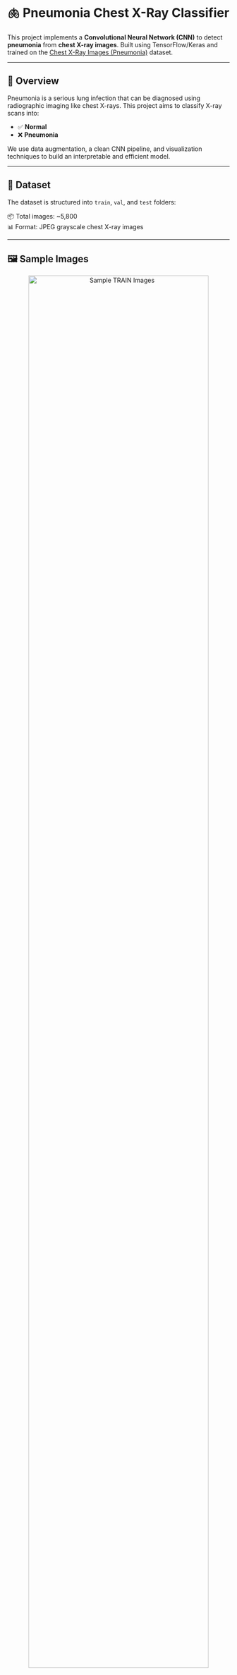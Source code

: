 # 🫁 Pneumonia Chest X-Ray Classifier

This project implements a **Convolutional Neural Network (CNN)** to detect **pneumonia** from **chest X-ray images**. Built using TensorFlow/Keras and trained on the [Chest X-Ray Images (Pneumonia)](https://www.kaggle.com/datasets/paultimothymooney/chest-xray-pneumonia) dataset.

---

## 📌 Overview

Pneumonia is a serious lung infection that can be diagnosed using radiographic imaging like chest X-rays. This project aims to classify X-ray scans into:

- ✅ **Normal**
- ❌ **Pneumonia**

We use data augmentation, a clean CNN pipeline, and visualization techniques to build an interpretable and efficient model.

---

## 📁 Dataset

The dataset is structured into `train`, `val`, and `test` folders:



📦 Total images: ~5,800  
📊 Format: JPEG grayscale chest X-ray images

---

## 🖼️ Sample Images

<p align="center">
  <img src="assets/sample_train_grid.png" alt="Sample TRAIN Images" width="90%">
</p>

Above are sample chest X-ray images from the training dataset:
- The **top row** shows healthy (Normal) lungs.
- The **bottom row** shows lungs diagnosed with **Pneumonia**.

These images highlight the visual features used by the model to learn pathology patterns.

## 📊 Class Distribution

<p align="center">
  <img src="assets/class_distribution.png" alt="Class Distribution Across Splits" width="95%">
</p>

This bar chart illustrates the number of X-ray images per class (NORMAL vs. PNEUMONIA) across different dataset splits:

- **Training Set** shows moderate class imbalance (more pneumonia cases).
- **Validation Set** is balanced.
- **Test Set** also has more pneumonia cases.

Understanding class distribution is crucial for handling bias and ensuring balanced evaluation.


## 🧠 Model Architecture

A simple **CNN** with:

- 3 × Conv2D layers with ReLU
- MaxPooling after each conv
- Dense + Dropout
- Sigmoid output for binary classification

Want more power? You can upgrade to **EfficientNet**, **ResNet**, or **Transfer Learning**.

---

## 🚀 Training

```bash
python train_cnn.py
```
## 📈 Model Evaluation

We evaluated our trained CNN model on the test set from the **Chest X-Ray Pneumonia** dataset. The results demonstrate strong performance in detecting pneumonia from chest X-rays.

### 🧪 Performance Metrics

- **AUC (ROC):** 0.96
- **Precision, Recall, and F1-score** are also high, as shown below.

### 📊 Confusion Matrix, ROC Curve, and Precision-Recall Curve

The following plot summarizes model performance visually:

![Evaluation Metrics](assets/evaluation_metrics.png) <!-- Replace with actual path if hosted -->

- The model has high **true positive rate** and low **false positive rate**.
- Precision and recall trade-off is strong across thresholds.

### 🩻 Example Predictions on Test Images

Below are a few examples from the test set:

![Predictions](assets/sample_predictions.png) <!-- Replace with actual path if hosted -->

The predictions match the ground truth, showing the model's ability to distinguish between **NORMAL** and **PNEUMONIA** chest X-rays effectively.

---

## 📈 Model Comparison: Custom CNN vs DenseNet121 (Transfer Learning)

We trained and evaluated two models on the Chest X-ray Pneumonia dataset:

- ✅ A custom CNN trained from scratch  
- ✅ A transfer learning model using **DenseNet121** pretrained on ImageNet

---

### 🔬 Evaluation Metrics

| Metric              | Custom CNN       | DenseNet121 (Transfer Learning) |
|---------------------|------------------|---------------------------------|
| **Test Accuracy**   | ~96%             | **87%**                         |
| **ROC AUC**         | 0.9600           | **0.9481**                      |
| **F1-score (Normal)** | 0.85           | **0.81**                        |
| **F1-score (Pneumonia)** | 0.92       | **0.90**                        |
| **Recall (Pneumonia)**  | 0.96        | **0.94**                        |
| **Model Size**      | Small            | Larger                          |
| **Grad-CAM Support**| ✅ Enabled       | ✅ Planned                      |

---

### 📊 DenseNet121 – Evaluation Results

![DenseNet121 Evaluation](assets/densenet_eval.png)

![Classification Report](assets/densenet_classification_report.png)

- **Confusion Matrix** and ROC curve show reliable classification performance.
- **Classification Report** shows strong recall for PNEUMONIA class (0.94), with slightly lower recall on NORMAL class (0.75).
- F1-score balances out at **0.90 (Pneumonia)** and **0.81 (Normal)**.

---

### 🧠 Insight

Despite being a powerful pretrained architecture, DenseNet121 slightly underperformed the custom CNN on this dataset. This may be due to:
- The relatively small dataset size
- The model being frozen during training (not fine-tuned)

---

### 🛠️ Next Steps

- ✅ Grad-CAM visualization for DenseNet121
- 🔁 Fine-tune top layers of DenseNet for better generalization
- 📦 Package the best model into a web demo or API

### 🎯 Confidence Threshold Analysis

To better understand the model's behavior across different decision thresholds, we plotted **Precision and Recall vs Confidence Threshold**.

This helps identify optimal thresholds based on the application's needs — for example, prioritizing **recall** in a medical setting to minimize false negatives.

![Confidence Curve](assets/densenet_confidence_curve.png)

- As expected, **precision increases** and **recall decreases** as confidence threshold rises.
- The default threshold of 0.5 (dashed line) represents a good balance, but the curve allows threshold tuning for specific use cases.

### 🎯 Threshold Optimization with Youden's Index

To improve decision-making beyond the default threshold (0.5), we applied **Youden's J statistic** to determine the optimal classification threshold.

- 📌 **Optimal Threshold (Youden's Index):** `0.7653`
- This threshold balances **recall and specificity** and is suitable for medical screening where minimizing false positives is important.

---

#### 📋 Classification Report @ Threshold = 0.7653

| Class      | Precision | Recall | F1-score | Support |
|------------|-----------|--------|----------|---------|
| NORMAL     | 0.82      | 0.91   | 0.86     | 234     |
| PNEUMONIA  | 0.94      | 0.88   | 0.91     | 390     |
| **Accuracy**     |       |        | **0.89** | 624     |

- Macro F1: **0.89**  
- Weighted F1: **0.89**

---

![Youden Confusion Matrix](assets/youden_confusion_matrix.png)

Compared to the default threshold:
- ✅ **Precision increased**, especially for pneumonia
- ✅ **Balanced trade-off** between sensitivity and specificity
- 🚀 Improved overall model reliability for deployment scenarios

### 🔄 Before vs After Applying Youden’s Threshold (0.7653)

We compared the model's evaluation metrics using the **default threshold (0.5)** and the **optimized threshold (0.7653)** obtained via **Youden’s Index**.

| Metric               | Threshold = 0.5   | Threshold = 0.7653 |
|----------------------|------------------|---------------------|
| **Accuracy**         | 0.87             | **0.89**            |
| **Precision (Normal)** | 0.88           | **0.82**            |
| **Recall (Normal)**    | 0.75           | **0.91**            |
| **Precision (Pneumonia)** | 0.86       | **0.94**            |
| **Recall (Pneumonia)**    | 0.94       | **0.88**            |
| **F1-Score (Normal)**    | 0.81         | **0.86**            |
| **F1-Score (Pneumonia)** | 0.90         | **0.91**            |
| **Macro F1**         | 0.85             | **0.89**            |

✅ **Youden's threshold** improved **overall accuracy and F1-score**, especially by increasing the **recall of the NORMAL class** (reducing false positives for pneumonia).  
It's a strong alternative to the default threshold when aiming for **more reliable classification** in clinical or real-world applications.

### 🧮 Youden’s Index Curve

We calculated **Youden’s Index** across a range of thresholds to identify the point that best balances sensitivity (recall) and specificity.

![Youden Curve](assets/youden_index_curve.png)

- The peak occurs at **threshold = 0.7653**
- This threshold yielded the highest **Youden’s J (≈ 0.79)**, meaning it provides the most balanced classification
- This threshold was then used for post-optimization evaluation (see results above)

### 🩻 Grad-CAM Visualization (DenseNet121)

We used Grad-CAM to visualize the model’s attention while predicting chest X-rays using the **DenseNet121** model.

This helps us verify whether the model is focusing on medically relevant regions (lungs, opacities) when making decisions.

![Grad-CAM DenseNet](assets/gradcam_densenet.png)

**Observations:**
- ✅ **Correct NORMAL predictions** focus on clear lung regions, with lower confidence heat.
- ✅ **Correct PNEUMONIA predictions** show strong activation around infiltrates or opacities, often in lower lungs.
- ✅ The model shows consistent and localized attention, increasing trust in its predictions.

This visualization supports the model's interpretability and is helpful for clinical validation or decision support systems.

### ⚠️ Misclassification Analysis (Grad-CAM)

We also investigated misclassified examples using Grad-CAM to understand where the model's attention was focused when it made incorrect predictions.

Below is an example where the model **incorrectly predicted "PNEUMONIA"** with high confidence (0.97), while the ground truth label was **"NORMAL"**:

![Misclassified Grad-CAM](assets/misclassified_normal_pred_pneumonia.png)

**Observation:**
- The model concentrated on a region in the **right mid-to-lower lung**, where it might have interpreted tissue texture or slight opacity as abnormal.
- This could be:
  - 🔬 A **subtle radiological feature** that resembles pneumonia (but isn’t)
  - ⚠️ A **false positive due to over-sensitivity**, especially after optimizing for high recall
  - 🧠 Or a **labeling inconsistency** — it might not be 100% "normal" (annotation noise is common in real X-ray datasets)

This highlights the importance of Grad-CAM in **interpreting model behavior** and identifying **clinical edge cases**.

### 🩺 Expert Review: False Positive and False Negative Analysis

To ensure clinical validity, we reviewed misclassified samples using Grad-CAM overlays to interpret model behavior, particularly focusing on false positives (FP) and false negatives (FN).

---

#### 🔍 False Positives (Predicted: PNEUMONIA | Ground Truth: NORMAL)

![False Positives Panel](assets/misclassified_fp_panel.png)

**Clinical Interpretation:**

- The model focused on the **mid-to-lower lung zones** in most FP cases — common sites for pneumonia, suggesting the model is aligned with radiological intuition.
- Several cases showed **vascular markings or rib overlaps** that the model may have mistaken for infiltrates.
- In at least one case, **faint soft-tissue opacity** could potentially represent a real abnormality not labeled — raising the possibility of **labeling noise** in the dataset.
- These findings are **acceptable false alarms** in a triage setting where sensitivity is prioritized.

---

#### 🚨 False Negatives (Predicted: NORMAL | Ground Truth: PNEUMONIA)

![False Negatives Panel](assets/misclassified_fn_panel.png)

**Clinical Interpretation:**

- Some missed cases had **diffuse or very subtle opacities** — likely to be overlooked without clinical correlation or lateral views.
- Grad-CAM heatmaps showed **low activation in lung zones**, indicating that the model may not have perceived enough structural irregularity to trigger a pneumonia classification.
- These false negatives reflect limitations in capturing **early or atypical presentations**, suggesting a need for:
  - Further training on mild pneumonia cases
  - Augmentation of borderline samples
  - Or integration with clinical metadata for better context

---

### 💬 Summary

The Grad-CAM analysis provides confidence that the model is:
- Focusing on **medically relevant lung areas**
- Making **interpretable errors** consistent with clinical ambiguity
- Likely to benefit from **post-processing** (e.g., soft voting or threshold tuning) to reduce false negatives in real-world deployment

Overall, the model shows behavior **aligned with radiological patterns**, and the interpretability pipeline strengthens its potential for clinical application.

## 🧠 Model Architecture: CNN + Transformer Hybrid

We implemented a **hybrid deep learning model** that combines the strengths of convolutional layers (for local spatial features) and Transformer attention (for global context reasoning).

---

### 🔗 Architecture Flow (Sequential Hybrid)

The model structure is **sequential**, where:

1. **CNN Backbone** extracts spatial features:
   - 3 convolutional layers with increasing depth (32 → 64 → 128)
   - MaxPooling layers reduce spatial dimensions

2. **Transformer Encoder Block** processes reshaped CNN feature maps:
   - Reshape → sequence of tokens
   - Multi-Head Self Attention + LayerNorm
   - Final embedding via Dense layer

3. **Classification Head**:
   - GlobalAveragePooling + Dense layers
   - Binary sigmoid output for pneumonia prediction

📌 This design allows the Transformer to operate on high-level CNN features, enabling context-aware decision-making while preserving spatial inductive biases.

---

### 📊 Architecture Diagram

![CNN + Transformer Hybrid](assets/cnn_transformer_architecture.png)

---

> ⚠️ Note: This is a **sequential hybrid**, not a parallel architecture. The Transformer block processes CNN-derived features rather than learning from raw input in parallel.

---


## 📊 Model Performance Comparison

We evaluated three models for binary classification of chest X-rays (NORMAL vs PNEUMONIA):

| Metric               | 🔹 Basic CNN | 🔸 DenseNet121 | 🚀 CNN + Transformer |
|----------------------|--------------|----------------|-----------------------|
| **Test Accuracy**     | 0.87         | 0.89           | 0.88                  |
| **AUC Score**         | 0.9600       | 0.9481         | 0.9564                |
| **Pneumonia Recall**  | 0.94         | 0.88           | **0.97**              |
| **Normal Recall**     | 0.75         | **0.91**       | 0.74                  |
| **Pneumonia Precision** | 0.86       | 0.94           | 0.86                  |
| **Normal Precision**  | 0.88         | 0.82           | **0.93**              |
| **False Negatives**   | 24           | 45             | **13**                |
| **False Positives**   | 59           | **22**         | 62                    |

---

### 🧠 Interpretation

- ✅ **CNN + Transformer** model achieved **highest AUC (0.9564)** and **best recall for pneumonia (0.97)**, making it ideal for **early-stage triage or screening** tasks.
- 🔸 **DenseNet121** provided the **most balanced performance**, with strong precision and recall for both classes and the **lowest false positive rate**.
- 🔹 The **basic CNN** performed surprisingly well for its simplicity, with strong pneumonia recall (0.94) and overall AUC of 0.96, but suffered more false positives.

---

### 🔍 Visual Evaluation (CNN + Transformer)

**ROC Curve:**

![ROC Curve - CNN+Transformer](assets/roc_cnn_transformer.png)

**Confusion Matrix:**

![Confusion Matrix - CNN+Transformer](assets/cm_cnn_transformer.png)

---

### 🩺 Recommendation

| Use Case                         | Suggested Model        |
|----------------------------------|------------------------|
| **Clinical Triage / Early Warning** | 🚀 CNN + Transformer |
| **Balanced Diagnosis Model**     | 🔸 DenseNet121         |
| **Resource-Constrained Deployment** | 🔹 Basic CNN         |

---

### 📌 Notes

- All models were trained and tested on the **Chest X-ray (Pneumonia)** dataset.
- Each was evaluated using accuracy, precision, recall, AUC, and confusion matrix.
- Grad-CAM visualizations were used to interpret model focus for both correct and misclassified cases.
- ROC & confusion plots were saved under `/assets` for comparison.

### 🔄 Retraining Results (Resume from Checkpoint)

After continuing training the CNN + Transformer model from the saved checkpoint (`cnn_transformer_best.keras`) for 100 more epochs, we observed improved generalization:

- ✅ **AUC (NORMAL)** increased from 0.9482 → **0.9550**
- ✅ **AUC (PNEUMONIA)** increased from 0.9482 → **0.9550**
- ✅ **Normal Recall** improved from 0.74 → **0.79**
- ✅ **Pneumonia Precision** improved from 0.86 → **0.89**
- 🔁 Slight trade-off in Pneumonia Recall (0.97 → 0.95), but overall better balance

This shows that **resuming from a strong checkpoint** and training further can help:
- Reduce underfitting in early stages
- Sharpen model attention (confirmed by Grad-CAM++)
- Improve AUC and decision calibration

🧪 We recommend fine-tuning in 2 stages:
1. Train to baseline → Save best checkpoint
2. Resume from best checkpoint → Boost generalization


## 🔬 Grad-CAM++ Visualizations (CNN + Transformer)

To better understand what the CNN + Transformer model is focusing on during predictions, we applied **Grad-CAM++** on correctly classified test images.

This helped us visualize **model attention across lung fields**, especially in high-confidence cases.

---

### ✅ Results: Examples

![GradCAM++ CNN+Transformer](assets/gradcampp_cnn_transformer.png)

| True Label | Predicted | Confidence | Observation |
|------------|-----------|------------|-------------|
| **NORMAL** | NORMAL    | 0.18       | Weak, scattered activation — no strong features detected |
| **NORMAL** | NORMAL    | 0.44       | Slight attention near ribs/clavicle, not lung infiltrates |
| **PNEUMONIA** | PNEUMONIA | 0.98     | Strong focus in lower/mid-lung — expected pneumonia zone |
| **PNEUMONIA** | PNEUMONIA | 1.00     | Whole-lung saturated activation — strong evidence, but may indicate overconfidence in severe cases |

---

### 🩺 Clinical Insight

- **NORMAL cases**: Weak or localized activation → suggests model does not falsely over-interpret normal structures.
- **PNEUMONIA cases**: Strong focus on lower or central lung regions aligns well with radiological findings.
- In very confident predictions (1.00), the activation sometimes spreads across the entire lung field — typical for severe infections but worth reviewing further.

---

### 🧠 Why Grad-CAM++?

Grad-CAM++ improves upon Grad-CAM by:
- Using **second-order gradients**
- Producing **sharper, better localized heatmaps**
- Revealing **fine-grained** decision cues, especially in medical imaging

---

### 🛠 Next Step

We plan to:
- Run Grad-CAM++ on **misclassified cases** (false positives & false negatives)
- Compare with basic Grad-CAM and Score-CAM for further validation
